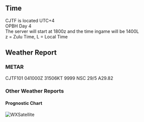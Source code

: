 
## Time 

CJTF is located UTC+4<br>
OPBH Day 4<br>
The server will start at 1800z and the time ingame will be 1400L <br>
z = Zulu Time, L = Local Time<br>

## Weather Report

### METAR 

CJTF101 041000Z 31506KT 9999 NSC 29/5 A29.82 <br>

### Other Weather Reports  
#### Prognostic Chart
![WXSatellite](/OPBH-Brief/IMAGES/DAY4WXSAT.png)
